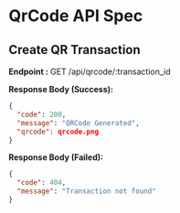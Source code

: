 # QrCode API Spec

## Create QR Transaction

**Endpoint :** GET /api/qrcode/:transaction_id

**Response Body (Success):**

```json
{
  "code": 200,
  "message": "QRCode Generated",
  "qrcode": qrcode.png
}
```

**Response Body (Failed):**

```json
{
  "code": 404,
  "message": "Transaction not found"
}
```

